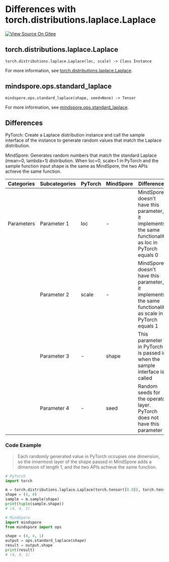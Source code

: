 # Differences with torch.distributions.laplace.Laplace

[![View Source On Gitee](https://mindspore-website.obs.cn-north-4.myhuaweicloud.com/website-images/master/resource/_static/logo_source_en.png)](https://gitee.com/mindspore/docs/blob/master/docs/mindspore/source_en/note/api_mapping/pytorch_diff/standard_laplace.md)

## torch.distributions.laplace.Laplace

```text
torch.distributions.laplace.Laplace(loc, scale) -> Class Instance
```

For more information, see [torch.distributions.laplace.Laplace](https://pytorch.org/docs/1.8.1/distributions.html#torch.distributions.laplace.Laplace).

## mindspore.ops.standard_laplace

```text
mindspore.ops.standard_laplace(shape, seed=None) -> Tensor
```

For more information, see [mindspore.ops.standard_laplace](https://mindspore.cn/docs/en/master/api_python/ops/mindspore.ops.standard_laplace.html).

## Differences

PyTorch: Create a Laplace distribution instance and call the sample interface of the instance to generate random values that match the Laplace distribution.

MindSpore: Generates random numbers that match the standard Laplace (mean=0, lambda=1) distribution. When loc=0, scale=1 in PyTorch and the sample function input shape is the same as MindSpore, the two APIs achieve the same function.

| Categories | Subcategories | PyTorch | MindSpore | Differences   |
| ---- | ----- | ------- | --------- | -------------- |
| Parameters | Parameter 1 | loc   | -         | MindSpore doesn't have this parameter, it implements the same functionality as loc in PyTorch equals 0   |
|      | Parameter 2 | scale   | -      |  MindSpore doesn't have this parameter, it implements the same functionality as scale in PyTorch equals 1  |
|      | Parameter 3 | -   | shape | This parameter in PyTorch is passed in when the sample interface is called |
|      | Parameter 4 | -   | seed        | Random seeds for the operator layer. PyTorch does not have this parameter |

### Code Example

> Each randomly generated value in PyTorch occupies one dimension, so the innermost layer of the shape passed in MindSpore adds a dimension of length 1, and the two APIs achieve the same function.

```python
# PyTorch
import torch

m = torch.distributions.laplace.Laplace(torch.tensor([0.0]), torch.tensor([1.0]))
shape = (4, 4)
sample = m.sample(shape)
print(tuple(sample.shape))
# (4, 4, 1)

# MindSpore
import mindspore
from mindspore import ops

shape = (4, 4, 1)
output = ops.standard_laplace(shape)
result = output.shape
print(result)
# (4, 4, 1)
```
